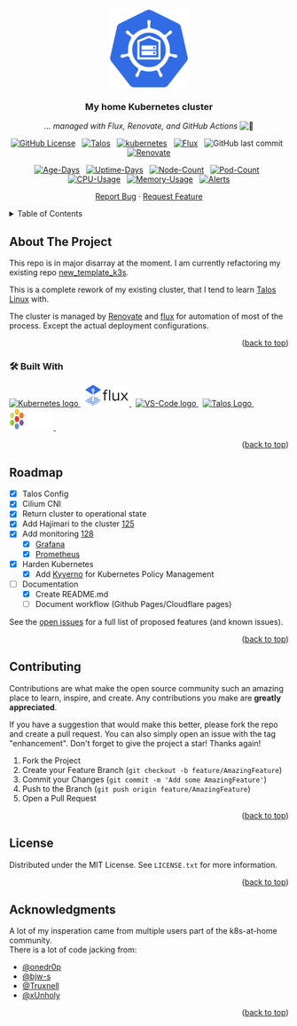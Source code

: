 <!-- markdownlint-disable MD041 -->
<!-- markdownlint-disable MD033 -->

<a name="readme-top"></a>

<!-- PROJECT LOGO -->
<br />
<div align="center">
<img src="https://raw.githubusercontent.com/snoopy82481/home_cluster/main/docs/src/images/logo.png" align="center" alt="home_cluster" width="144" height="144" />

### My home Kubernetes cluster

_... managed with Flux, Renovate, and GitHub Actions_ <img src="https://fonts.gstatic.com/s/e/notoemoji/latest/1f916/512.gif" alt="🤖" width="16" height="16" />

</div>

<!-- PROJECT SHIELDS-->
<div align="center">

[![GitHub License][license-shield]][license-url]&nbsp;&nbsp;
[![Talos][talos_shield]][talos_url]&nbsp;&nbsp;
[![kubernetes][kubernetes_shield]][kubernetes_url]&nbsp;&nbsp;
[![Flux][flux_shield]][flux_url]&nbsp;&nbsp;
![GitHub last commit](https://img.shields.io/github/last-commit/snoopy82481/home_cluster?style=for-the-badge)&nbsp;&nbsp;
[![Renovate][workflow_shield]][workflow_url]

</div>

<div align="center">

[![Age-Days](https://img.shields.io/endpoint?url=https%3A%2F%2Fkromgo.idahobealefamily.com%2Fcluster_age_days&style=flat-square&label=Age)][kromgo_url]&nbsp;&nbsp;
[![Uptime-Days](https://img.shields.io/endpoint?url=https%3A%2F%2Fkromgo.idahobealefamily.com%2Fcluster_uptime_days&style=flat-square&label=Uptime)][kromgo_url]&nbsp;&nbsp;
[![Node-Count](https://img.shields.io/endpoint?url=https%3A%2F%2Fkromgo.idahobealefamily.com%2Fcluster_node_count&style=flat-square&label=Nodes)][kromgo_url]&nbsp;&nbsp;
[![Pod-Count](https://img.shields.io/endpoint?url=https%3A%2F%2Fkromgo.idahobealefamily.com%2Fcluster_pod_count&style=flat-square&label=Pods)][kromgo_url]&nbsp;&nbsp;
[![CPU-Usage](https://img.shields.io/endpoint?url=https%3A%2F%2Fkromgo.idahobealefamily.com%2Fcluster_cpu_usage&style=flat-square&label=CPU)][kromgo_url]&nbsp;&nbsp;
[![Memory-Usage](https://img.shields.io/endpoint?url=https%3A%2F%2Fkromgo.idahobealefamily.com%2Fcluster_memory_usage&style=flat-square&label=Memory)][kromgo_url]&nbsp;&nbsp;
[![Alerts](https://img.shields.io/endpoint?url=https%3A%2F%2Fkromgo.idahobealefamily.com%2Fcluster_alert_count&style=flat-square&label=Alerts)][kromgo_url]

</div>

<div align="center">

[Report Bug](https://github.com/snoopy82481/home_cluster/issues/new?template=bug-report.yaml) · [Request Feature](https://github.com/snoopy82481/home_cluster/issues/new?template=feature-request.yaml)

</div>

<!-- TABLE OF CONTENTS -->
<details>
  <summary>Table of Contents</summary>
  <ol>
    <li>
      <a href="#about-the-project">About The Project</a>
      <ul>
        <li><a href="#built-with">Built With</a></li>
      </ul>
    </li>
    <!-- <li>
      <a href="#getting-started">Getting Started</a>
      <ul>
        <li><a href="#prerequisites">Prerequisites</a></li>
        <li><a href="#installation">Installation</a></li>
      </ul>
    </li>
    <li><a href="#usage">Usage</a></li> -->
    <li><a href="#roadmap">Roadmap</a></li>
    <li><a href="#contributing">Contributing</a></li>
    <li><a href="#license">License</a></li>
    <!-- <li><a href="#contact">Contact</a></li> -->
    <li><a href="#acknowledgments">Acknowledgments</a></li>
  </ol>
</details>

<!-- ABOUT THE PROJECT -->

## About The Project

This repo is in major disarray at the moment. I am currently refactoring my existing repo [new_template_k3s][old_repo_url].

This is a complete rework of my existing cluster, that I tend to learn [Talos Linux][talos_url] with.

The cluster is managed by [Renovate][renovate_url] and [flux][flux_url] for automation of most of the process. Except the actual deployment configurations.

<p align="right">(<a href="#readme-top">back to top</a>)</p>

### :hammer_and_wrench: Built With

<div id="built_with">
  <a href="https://kubernetes.io">
    <img src="https://cdn.jsdelivr.net/gh/devicons/devicon/icons/kubernetes/kubernetes-plain.svg" alt="Kubernetes logo" width="40" height="40" />
  </a>&nbsp;
  <a href="https://fluxcd.io">
    <img src="docs/src/images/flux-horizontal-color.svg" alt="Flux logo" width="80" height="40" />
  </a>&nbsp;
  <a href="https://code.visualstudio.com">
    <img src="https://cdn.jsdelivr.net/gh/devicons/devicon/icons/vscode/vscode-original.svg" alt="VS-Code logo" width="40" height="40" />
  </a>&nbsp;
  <a href="https://talos.dev">
    <img src="https://cdn.jsdelivr.net/gh/devicons/devicon/icons/talos/talos-original.svg" alt="Talos Logo" width="40" height="40" />
  </a>&nbsp;
  <a href="https://cilium.io">
    <img src="docs/src/images/cilium-logo-darkbg-horizontal-color.svg" alt="Cilium Logo" width="80" height="40" />
  </a>&nbsp;
</div>

<p align="right">(<a href="#readme-top">back to top</a>)</p>

<!-- GETTING STARTED -->
<!-- ## Getting Started

This is an example of how you may give instructions on setting up your project locally.
To get a local copy up and running follow these simple example steps.

### Prerequisites

This is an example of how to list things you need to use the software and how to install them.

* npm

  ```sh
  npm install npm@latest -g
  ```

### Installation

1. Get a free API Key at [https://example.com](https://example.com)
2. Clone the repo

   ```sh
   git clone https://github.com/snoopy82481/home_cluster.git
   ```

3. Install NPM packages

   ```sh
   npm install
   ```

4. Enter your API in `config.js`

   ```js
   const API_KEY = 'ENTER YOUR API';
   ```

<p align="right">(<a href="#readme-top">back to top</a>)</p> -->

<!-- USAGE EXAMPLES -->
<!-- ## Usage

Use this space to show useful examples of how a project can be used. Additional screenshots, code examples and demos work well in this space. You may also link to more resources.

_For more examples, please refer to the [Documentation](https://example.com)_

<p align="right">(<a href="#readme-top">back to top</a>)</p> -->

<!-- ROADMAP -->

## Roadmap

- [x] Talos Config
- [x] Cilium CNI
- [x] Return cluster to operational state
- [x] Add Hajimari to the cluster [125](https://github.com/snoopy82481/home_cluster/issues/125)
- [x] Add monitoring [128](https://github.com/snoopy82481/home_cluster/issues/128)
  - [x] [Grafana](https://grafana.com)
  - [x] [Prometheus](https://grafana.com/oss/prometheus/)
- [x] Harden Kubernetes
  - [x] Add [Kyverno](https://kyverno.io) for Kubernetes Policy Management
- [ ] Documentation
  - [x] Create README.md
  - [ ] Document workflow (Github Pages/Cloudflare pages)

See the [open issues](https://github.com/snoopy82481/home_cluster/issues) for a full list of proposed features (and known issues).

<p align="right">(<a href="#readme-top">back to top</a>)</p>

<!-- CONTRIBUTING -->

## Contributing

Contributions are what make the open source community such an amazing place to learn, inspire, and create. Any contributions you make are **greatly appreciated**.

If you have a suggestion that would make this better, please fork the repo and create a pull request. You can also simply open an issue with the tag "enhancement".
Don't forget to give the project a star! Thanks again!

1. Fork the Project
2. Create your Feature Branch (`git checkout -b feature/AmazingFeature`)
3. Commit your Changes (`git commit -m 'Add some AmazingFeature'`)
4. Push to the Branch (`git push origin feature/AmazingFeature`)
5. Open a Pull Request

<p align="right">(<a href="#readme-top">back to top</a>)</p>

<!-- LICENSE -->

## License

Distributed under the MIT License. See `LICENSE.txt` for more information.

<p align="right">(<a href="#readme-top">back to top</a>)</p>

<!-- CONTACT -->
<!-- ## Contact

Your Name - email@email_client.com

Project Link: [https://github.com/snoopy82481/home_cluster](https://github.com/snoopy82481/home_cluster)

<p align="right">(<a href="#readme-top">back to top</a>)</p> -->

<!-- ACKNOWLEDGMENTS -->

## Acknowledgments

A lot of my insperation came from multiple users part of the k8s-at-home community.<br/>
There is a lot of code jacking from:

- [@onedr0p](https://github.com/onedr0p)
- [@bjw-s](https://github.com/bjw-s)
- [@Truxnell](https://github.com/Truxnell)
- [@xUnholy](https://github.com/xUnholy)

<p align="right">(<a href="#readme-top">back to top</a>)</p>

<!-- MARKDOWN LINKS & IMAGES -->

[license-shield]: https://img.shields.io/github/license/snoopy82481/home_cluster?style=for-the-badge
[license-url]: https://github.com/snoopy82481/home_cluster/blob/main/LICENSE
[workflow_shield]: https://img.shields.io/github/actions/workflow/status/snoopy82481/home_cluster/renovate.yaml?branch=main&style=for-the-badge&label=%20&color=blue
[workflow_url]: https://github.com/snoopy82481/home_cluster/actions/workflows/renovate.yaml
[pre-commit-shield]: https://img.shields.io/badge/pre--commit-enabled-blue?logo=pre-commit&logoColor=white&label&style=for-the-badge
[pre-comit-url]: https://github.com/pre-commit/pre-commit
[last-commit-shield]: https://img.shields.io/github/last-commit/snoopy82481/home_cluster/master?style=for-the-badge
[old_repo_url]: https://github.com/snoopy82481/new_template_k3s
[kubernetes_shield]: https://img.shields.io/endpoint?url=https%3A%2F%2Fkromgo.idahobealefamily.com%2Fkubernetes_version&style=for-the-badge&logo=talos&logoColor=white&color=blue
[kubernetes_url]: https://kubernetes.io
[renovatebot_shield]: https://img.shields.io/badge/Renovatebot-4A4A55?style=for-the-badge&logo=renovatebot&logoColor=white
[renovate_url]: https://www.mend.io/renovate/
[flux_shield]: https://img.shields.io/endpoint?url=https%3A%2F%2Fkromgo.idahobealefamily.com%2Fflux_version&style=for-the-badge&logo=talos&logoColor=white&color=blue
[flux_url]: https://fluxcd.io
[talos_shield]: https://img.shields.io/endpoint?url=https%3A%2F%2Fkromgo.idahobealefamily.com%2Ftalos_version&style=for-the-badge&logo=talos&logoColor=white&color=blue
[talos_url]: https://www.talos.dev
[kromgo_url]: https://github.com/kashalls/kromgo
